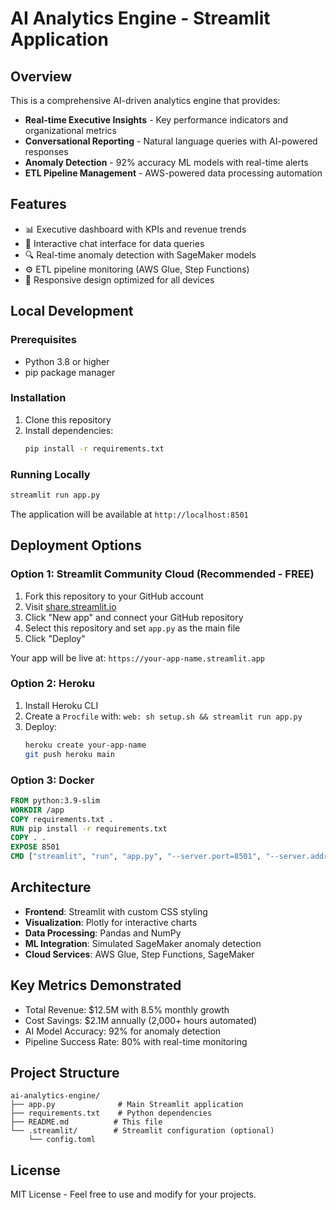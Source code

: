 # AI Analytics Engine - Streamlit Application

## Overview
This is a comprehensive AI-driven analytics engine that provides:
- **Real-time Executive Insights** - Key performance indicators and organizational metrics
- **Conversational Reporting** - Natural language queries with AI-powered responses  
- **Anomaly Detection** - 92% accuracy ML models with real-time alerts
- **ETL Pipeline Management** - AWS-powered data processing automation

## Features
- 📊 Executive dashboard with KPIs and revenue trends
- 💬 Interactive chat interface for data queries
- 🔍 Real-time anomaly detection with SageMaker models
- ⚙️ ETL pipeline monitoring (AWS Glue, Step Functions)
- 📱 Responsive design optimized for all devices

## Local Development

### Prerequisites
- Python 3.8 or higher
- pip package manager

### Installation
1. Clone this repository
2. Install dependencies:
   ```bash
   pip install -r requirements.txt
   ```

### Running Locally
```bash
streamlit run app.py
```

The application will be available at `http://localhost:8501`

## Deployment Options

### Option 1: Streamlit Community Cloud (Recommended - FREE)
1. Fork this repository to your GitHub account
2. Visit [share.streamlit.io](https://share.streamlit.io)
3. Click "New app" and connect your GitHub repository
4. Select this repository and set `app.py` as the main file
5. Click "Deploy"

Your app will be live at: `https://your-app-name.streamlit.app`

### Option 2: Heroku
1. Install Heroku CLI
2. Create a `Procfile` with: `web: sh setup.sh && streamlit run app.py`
3. Deploy:
   ```bash
   heroku create your-app-name
   git push heroku main
   ```

### Option 3: Docker
```dockerfile
FROM python:3.9-slim
WORKDIR /app
COPY requirements.txt .
RUN pip install -r requirements.txt
COPY . .
EXPOSE 8501
CMD ["streamlit", "run", "app.py", "--server.port=8501", "--server.address=0.0.0.0"]
```

## Architecture
- **Frontend**: Streamlit with custom CSS styling
- **Visualization**: Plotly for interactive charts
- **Data Processing**: Pandas and NumPy
- **ML Integration**: Simulated SageMaker anomaly detection
- **Cloud Services**: AWS Glue, Step Functions, SageMaker

## Key Metrics Demonstrated
- Total Revenue: $12.5M with 8.5% monthly growth
- Cost Savings: $2.1M annually (2,000+ hours automated)
- AI Model Accuracy: 92% for anomaly detection
- Pipeline Success Rate: 80% with real-time monitoring

## Project Structure
```
ai-analytics-engine/
├── app.py              # Main Streamlit application
├── requirements.txt    # Python dependencies
├── README.md          # This file
└── .streamlit/        # Streamlit configuration (optional)
    └── config.toml
```

## License
MIT License - Feel free to use and modify for your projects.
